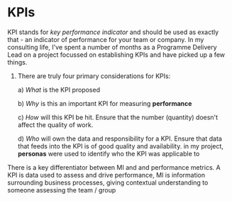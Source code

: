 # KPIs

KPI stands for _key performance indicator_ and should be used as exactly that - an indicator of performance for your team or company. In my consulting life, I've spent a 
number of months as a Programme Delivery Lead on a project focussed on establishing KPIs and have picked up a few things.

1. There are truly four primary considerations for KPIs:

   a) _What_ is the KPI proposed
  
   b) _Why_ is this an important KPI for measuring **performance**
  
   c) _How_ will this KPI be hit. Ensure that the number (quantity) doesn't affect the quality of work.
  
   d) _Who_ will own the data and responsibility for a KPI. Ensure that data that feeds into the KPI is of good quality and availability. in my project, **personas** were used to identify who the KPI was applicable to
  
There is a key differentiator between MI and and performance metrics. A KPI is data used to assess and drive performance, MI is information surrounding business processes, giving contextual understanding to someone assessing the team / group